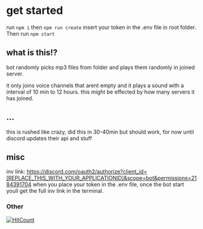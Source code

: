 # get started

run ``npm i`` then ``npm run create`` insert your token in the .env file in root folder. Then run ``npm start``


## what is this!? 
bot randomly picks mp3 files from folder and plays them randomly in joined server.

it only joins voice channels that arent empty and it plays a sound with a interval of 10 min to 12 hours. 
this might be effected by how many servers it has joined.


## ...

this is rushed like crazy, did this in 30-40min but should work, for now until discord updates their api and stuff


## misc

inv link: https://discord.com/oauth2/authorize?client_id=[REPLACE_THIS_WITH_YOUR_APPLICATIONID]&scope=bot&permissions=2184391704 when you place your token in the .env file, once the bot start youll get the full inv link in the terminal. 

### Other
  [![HitCount](https://hits.dwyl.com/myxelium/https://githubcom/Myxelium/RandomMemerBot.svg?style=flat&show=unique)](http://hits.dwyl.com/myxelium/RandomMemerBot)